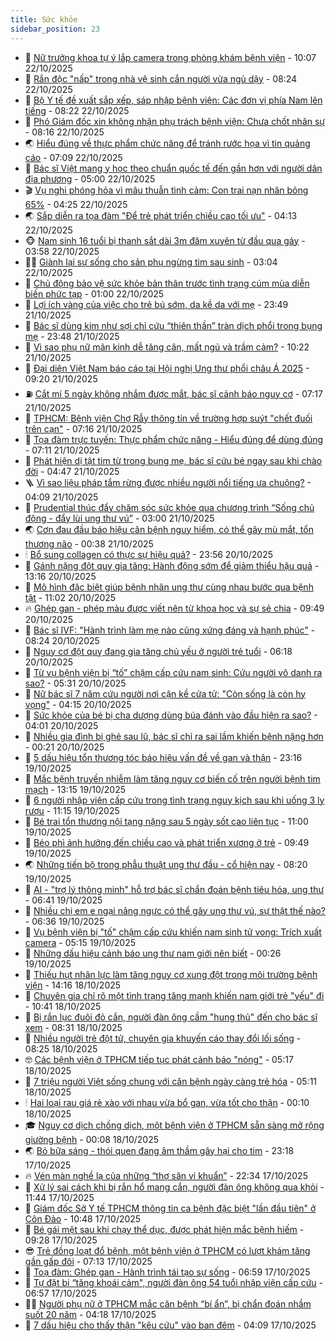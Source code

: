 ```yaml
---
title: Sức khỏe
sidebar_position: 23
---
```


<!-- dantri-suc-khoe:START -->
- 🤔 [Nữ trưởng khoa tự ý lắp camera trong phòng khám bệnh viện](https://dantri.com.vn/suc-khoe/nu-truong-khoa-tu-y-lap-camera-trong-phong-kham-benh-vien-20251022154551679.htm) - 10:07 22/10/2025
- 🚦 [Rắn độc &quot;nấp&quot; trong nhà vệ sinh cắn người vừa ngủ dậy](https://dantri.com.vn/suc-khoe/ran-doc-nap-trong-nha-ve-sinh-can-nguoi-vua-ngu-day-20251022145804814.htm) - 08:24 22/10/2025
- 🤖 [Bộ Y tế đề xuất sắp xếp, sáp nhập bệnh viện: Các đơn vị phía Nam lên tiếng](https://dantri.com.vn/suc-khoe/bo-y-te-de-xuat-sap-xep-sap-nhap-benh-vien-cac-don-vi-phia-nam-len-tieng-20251022140638645.htm) - 08:22 22/10/2025
- 🐻 [Phó Giám đốc xin không nhận phụ trách bệnh viện: Chưa chốt nhân sự](https://dantri.com.vn/suc-khoe/pho-giam-doc-xin-khong-nhan-phu-trach-benh-vien-chua-chot-nhan-su-20251022132923322.htm) - 08:16 22/10/2025
- 🌏 [Hiểu đúng về thực phẩm chức năng để tránh rước họa vì tin quảng cáo](https://dantri.com.vn/suc-khoe/hieu-dung-ve-thuc-pham-chuc-nang-de-tranh-ruoc-hoa-vi-tin-quang-cao-20251022105024745.htm) - 07:09 22/10/2025
- 👺 [Bác sĩ Việt mang y học theo chuẩn quốc tế đến gần hơn với người dân địa phương](https://dantri.com.vn/suc-khoe/bac-si-viet-mang-y-hoc-theo-chuan-quoc-te-den-gan-hon-voi-nguoi-dan-dia-phuong-20251022110900808.htm) - 05:00 22/10/2025
- 🎬 [Vụ nghi phóng hỏa vì mâu thuẫn tình cảm: Con trai nạn nhân bỏng 65%](https://dantri.com.vn/suc-khoe/vu-nghi-phong-hoa-vi-mau-thuan-tinh-cam-con-trai-nan-nhan-bong-65-20251022111518563.htm) - 04:25 22/10/2025
- 🌏 [Sắp diễn ra tọa đàm &quot;Để trẻ phát triển chiều cao tối ưu&quot;](https://dantri.com.vn/suc-khoe/sap-dien-ra-toa-dam-de-tre-phat-trien-chieu-cao-toi-uu-20251022110735242.htm) - 04:13 22/10/2025
- 🐵 [Nam sinh 16 tuổi bị thanh sắt dài 3m đâm xuyên từ đầu qua gáy](https://dantri.com.vn/suc-khoe/nam-sinh-16-tuoi-bi-thanh-sat-dai-3m-dam-xuyen-tu-dau-qua-gay-20251022105200189.htm) - 03:58 22/10/2025
- 👨‍🏫 [Giành lại sự sống cho sản phụ ngừng tim sau sinh](https://dantri.com.vn/suc-khoe/gianh-lai-su-song-cho-san-phu-ngung-tim-sau-sinh-20251022095305220.htm) - 03:04 22/10/2025
- 🤗 [Chủ động bảo vệ sức khỏe bản thân trước tình trạng cúm mùa diễn biến phức tạp](https://dantri.com.vn/suc-khoe/chu-dong-bao-ve-suc-khoe-ban-than-truoc-tinh-trang-cum-mua-dien-bien-phuc-tap-20251021224211896.htm) - 01:00 22/10/2025
- 🫶 [Lợi ích vàng của việc cho trẻ bú sớm, da kề da với mẹ](https://dantri.com.vn/suc-khoe/loi-ich-vang-cua-viec-cho-tre-bu-som-da-ke-da-voi-me-20251021215050649.htm) - 23:49 21/10/2025
- 🙉 [Bác sĩ dùng kim như sợi chỉ cứu “thiên thần” tràn dịch phổi trong bụng mẹ](https://dantri.com.vn/suc-khoe/bac-si-dung-kim-nhu-soi-chi-cuu-thien-than-tran-dich-phoi-trong-bung-me-20251016190905591.htm) - 23:48 21/10/2025
- 🦅 [Vì sao phụ nữ mãn kinh dễ tăng cân, mất ngủ và trầm cảm?](https://dantri.com.vn/suc-khoe/vi-sao-phu-nu-man-kinh-de-tang-can-mat-ngu-va-tram-cam-20251021152434250.htm) - 10:22 21/10/2025
- 🐘 [Đại diện Việt Nam báo cáo tại Hội nghị Ung thư phổi châu Á 2025](https://dantri.com.vn/suc-khoe/dai-dien-viet-nam-bao-cao-tai-hoi-nghi-ung-thu-phoi-chau-a-2025-20251021155732179.htm) - 09:20 21/10/2025
- ⛽️ [Cắt mí 5 ngày không nhắm được mắt, bác sĩ cảnh báo nguy cơ](https://dantri.com.vn/suc-khoe/cat-mi-5-ngay-khong-nham-duoc-mat-bac-si-canh-bao-nguy-co-20251021121237967.htm) - 07:17 21/10/2025
- 🤡 [TPHCM: Bệnh viện Chợ Rẫy thông tin về trường hợp suýt &quot;chết đuối trên cạn&quot;](https://dantri.com.vn/suc-khoe/tphcm-benh-vien-cho-ray-thong-tin-ve-truong-hop-suyt-chet-duoi-tren-can-20251021124531479.htm) - 07:16 21/10/2025
- 💼 [Tọa đàm trực tuyến: Thực phẩm chức năng - Hiểu đúng để dùng đúng](https://dantri.com.vn/suc-khoe/toa-dam-truc-tuyen-thuc-pham-chuc-nang-hieu-dung-de-dung-dung-20251020172042471.htm) - 07:11 21/10/2025
- 🤔 [Phát hiện dị tật tim từ trong bụng mẹ, bác sĩ cứu bé ngay sau khi chào đời](https://dantri.com.vn/suc-khoe/phat-hien-di-tat-tim-tu-trong-bung-me-bac-si-cuu-be-ngay-sau-khi-chao-doi-20251021113925671.htm) - 04:47 21/10/2025
- 🪜 [Vì sao liệu pháp tắm rừng được nhiều người nổi tiếng ưa chuộng?](https://dantri.com.vn/suc-khoe/vi-sao-lieu-phap-tam-rung-duoc-nhieu-nguoi-noi-tieng-ua-chuong-20251021105223248.htm) - 04:09 21/10/2025
- 📝 [Prudential thúc đẩy chăm sóc sức khỏe qua chương trình “Sống chủ động - đẩy lùi ung thư vú”](https://dantri.com.vn/suc-khoe/prudential-thuc-day-cham-soc-suc-khoe-qua-chuong-trinh-song-chu-dong-day-lui-ung-thu-vu-20251021092155892.htm) - 03:00 21/10/2025
- 🌏 [Cơn đau đầu báo hiệu căn bệnh nguy hiểm, có thể gây mù mắt, tổn thương não](https://dantri.com.vn/suc-khoe/con-dau-dau-bao-hieu-can-benh-nguy-hiem-co-the-gay-mu-mat-ton-thuong-nao-20251021000428147.htm) - 00:38 21/10/2025
- 🕯 [Bổ sung collagen có thực sự hiệu quả?](https://dantri.com.vn/suc-khoe/bo-sung-collagen-co-thuc-su-hieu-qua-20251020113847139.htm) - 23:56 20/10/2025
- 🦍 [Gánh nặng đột quỵ gia tăng: Hành động sớm để giảm thiểu hậu quả](https://dantri.com.vn/suc-khoe/ganh-nang-dot-quy-gia-tang-hanh-dong-som-de-giam-thieu-hau-qua-20251020200510805.htm) - 13:16 20/10/2025
- 🌈 [Mô hình đặc biệt giúp bệnh nhân ung thư cùng nhau bước qua bệnh tật](https://dantri.com.vn/suc-khoe/mo-hinh-dac-biet-giup-benh-nhan-ung-thu-cung-nhau-buoc-qua-benh-tat-20251020170848258.htm) - 11:02 20/10/2025
- 🔥 [Ghép gan - phép màu được viết nên từ khoa học và sự sẻ chia](https://dantri.com.vn/suc-khoe/ghep-gan-phep-mau-duoc-viet-nen-tu-khoa-hoc-va-su-se-chia-20251020162230407.htm) - 09:49 20/10/2025
- 🌊 [Bác sĩ IVF: &quot;Hành trình làm mẹ nào cũng xứng đáng và hạnh phúc&quot;](https://dantri.com.vn/suc-khoe/bac-si-ivf-hanh-trinh-lam-me-nao-cung-xung-dang-va-hanh-phuc-20251020082801542.htm) - 08:24 20/10/2025
- 🚦 [Nguy cơ đột quỵ đang gia tăng chủ yếu ở người trẻ tuổi](https://dantri.com.vn/suc-khoe/nguy-co-dot-quy-dang-gia-tang-chu-yeu-o-nguoi-tre-tuoi-20251020110043342.htm) - 06:18 20/10/2025
- 🤖 [Từ vụ bệnh viện bị “tố” chậm cấp cứu nam sinh: Cứu người vô danh ra sao?](https://dantri.com.vn/suc-khoe/tu-vu-benh-vien-bi-to-cham-cap-cuu-nam-sinh-cuu-nguoi-vo-danh-ra-sao-20251020120608729.htm) - 05:31 20/10/2025
- 🤡 [Nữ bác sĩ 7 năm cứu người nơi cận kề cửa tử: &quot;Còn sống là còn hy vọng&quot;](https://dantri.com.vn/suc-khoe/nu-bac-si-7-nam-cuu-nguoi-noi-can-ke-cua-tu-con-song-la-con-hy-vong-20251020105200719.htm) - 04:15 20/10/2025
- 💂 [Sức khỏe của bé bị cha dượng dùng búa đánh vào đầu hiện ra sao?](https://dantri.com.vn/suc-khoe/suc-khoe-cua-be-bi-cha-duong-dung-bua-danh-vao-dau-hien-ra-sao-20251020104143884.htm) - 04:01 20/10/2025
- 🦄 [Nhiều gia đình bị ghẻ sau lũ, bác sĩ chỉ ra sai lầm khiến bệnh nặng hơn](https://dantri.com.vn/suc-khoe/nhieu-gia-dinh-bi-ghe-sau-lu-bac-si-chi-ra-sai-lam-khien-benh-nang-hon-20251019161956546.htm) - 00:21 20/10/2025
- 🧠 [5 dấu hiệu tổn thương tóc báo hiệu vấn đề về gan và thận](https://dantri.com.vn/suc-khoe/5-dau-hieu-ton-thuong-toc-bao-hieu-van-de-ve-gan-va-than-20251019094036000.htm) - 23:16 19/10/2025
- 🤖 [Mắc bệnh truyền nhiễm làm tăng nguy cơ biến cố trên người bệnh tim mạch](https://dantri.com.vn/suc-khoe/mac-benh-truyen-nhiem-lam-tang-nguy-co-bien-co-tren-nguoi-benh-tim-mach-20251019200811274.htm) - 13:15 19/10/2025
- 💼 [6 người nhập viện cấp cứu trong tình trạng nguy kịch sau khi uống 3 ly rượu](https://dantri.com.vn/suc-khoe/6-nguoi-nhap-vien-cap-cuu-trong-tinh-trang-nguy-kich-sau-khi-uong-3-ly-ruou-20251019172147406.htm) - 11:15 19/10/2025
- 🧰 [Bé trai tổn thương nội tạng nặng sau 5 ngày sốt cao liên tục](https://dantri.com.vn/suc-khoe/be-trai-ton-thuong-noi-tang-nang-sau-5-ngay-sot-cao-lien-tuc-20251019165403069.htm) - 11:00 19/10/2025
- 🎉 [Béo phì ảnh hưởng đến chiều cao và phát triển xương ở trẻ](https://dantri.com.vn/suc-khoe/beo-phi-anh-huong-den-chieu-cao-va-phat-trien-xuong-o-tre-20251019125820536.htm) - 09:49 19/10/2025
- 🌏 [Những tiến bộ trong phẫu thuật ung thư đầu - cổ hiện nay](https://dantri.com.vn/suc-khoe/nhung-tien-bo-trong-phau-thuat-ung-thu-dau-co-hien-nay-20251019145737790.htm) - 08:20 19/10/2025
- 📝 [AI - &quot;trợ lý thông minh&quot; hỗ trợ bác sĩ chẩn đoán bệnh tiêu hóa, ung thư](https://dantri.com.vn/suc-khoe/ai-tro-ly-thong-minh-ho-tro-bac-si-chan-doan-benh-tieu-hoa-ung-thu-20251019133812992.htm) - 06:41 19/10/2025
- 🧠 [Nhiều chị em e ngại nâng ngực có thể gây ung thư vú, sự thật thế nào?](https://dantri.com.vn/suc-khoe/nhieu-chi-em-e-ngai-nang-nguc-co-the-gay-ung-thu-vu-su-that-the-nao-20251019132442623.htm) - 06:36 19/10/2025
- 🚀 [Vụ bệnh viện bị &quot;tố&quot; chậm cấp cứu khiến nam sinh tử vong: Trích xuất camera](https://dantri.com.vn/suc-khoe/vu-benh-vien-bi-to-cham-cap-cuu-khien-nam-sinh-tu-vong-trich-xuat-camera-20251019114820853.htm) - 05:15 19/10/2025
- 💯 [Những dấu hiệu cảnh báo ung thư nam giới nên biết](https://dantri.com.vn/suc-khoe/nhung-dau-hieu-canh-bao-ung-thu-nam-gioi-nen-biet-20251017200839720.htm) - 00:26 19/10/2025
- 🫶 [Thiếu hụt nhân lực làm tăng nguy cơ xung đột trong môi trường bệnh viện](https://dantri.com.vn/suc-khoe/thieu-hut-nhan-luc-lam-tang-nguy-co-xung-dot-trong-moi-truong-benh-vien-20251018172142753.htm) - 14:16 18/10/2025
- 👹 [Chuyên gia chỉ rõ một tình trạng tăng mạnh khiến nam giới trẻ &quot;yếu&quot; đi](https://dantri.com.vn/suc-khoe/chuyen-gia-chi-ro-mot-tinh-trang-tang-manh-khien-nam-gioi-tre-yeu-di-20251018114508744.htm) - 10:41 18/10/2025
- 🤩 [Bị rắn lục đuôi đỏ cắn, người đàn ông cầm &quot;hung thủ&quot; đến cho bác sĩ xem](https://dantri.com.vn/suc-khoe/bi-ran-luc-duoi-do-can-nguoi-dan-ong-cam-hung-thu-den-cho-bac-si-xem-20251018084041212.htm) - 08:31 18/10/2025
- 🌊 [Nhiều người trẻ đột tử, chuyên gia khuyến cáo thay đổi lối sống](https://dantri.com.vn/suc-khoe/nhieu-nguoi-tre-dot-tu-chuyen-gia-khuyen-cao-thay-doi-loi-song-20251018150233731.htm) - 08:25 18/10/2025
- 🤓 [Các bệnh viện ở TPHCM tiếp tục phát cảnh báo &quot;nóng&quot;](https://dantri.com.vn/suc-khoe/cac-benh-vien-o-tphcm-tiep-tuc-phat-canh-bao-nong-20251018102558445.htm) - 05:17 18/10/2025
- 🌝 [7 triệu người Việt sống chung với căn bệnh ngày càng trẻ hóa](https://dantri.com.vn/suc-khoe/7-trieu-nguoi-viet-song-chung-voi-can-benh-ngay-cang-tre-hoa-20251018114408074.htm) - 05:11 18/10/2025
- 🕯 [Hai loại rau giá rẻ xào với nhau vừa bổ gan, vừa tốt cho thận](https://dantri.com.vn/suc-khoe/hai-loai-rau-gia-re-xao-voi-nhau-vua-bo-gan-vua-tot-cho-than-20251017143152251.htm) - 00:10 18/10/2025
- 🎓 [Nguy cơ dịch chồng dịch, một bệnh viện ở TPHCM sẵn sàng mở rộng giường bệnh](https://dantri.com.vn/suc-khoe/nguy-co-dich-chong-dich-mot-benh-vien-o-tphcm-san-sang-mo-rong-giuong-benh-20251018020630464.htm) - 00:08 18/10/2025
- 🌏 [Bỏ bữa sáng - thói quen đang âm thầm gây hại cho tim](https://dantri.com.vn/suc-khoe/bo-bua-sang-thoi-quen-dang-am-tham-gay-hai-cho-tim-20251017120703186.htm) - 23:18 17/10/2025
- 🔥 [Vén màn nghề lạ của những “thợ săn vi khuẩn”](https://dantri.com.vn/suc-khoe/ven-man-nghe-la-cua-nhung-tho-san-vi-khuan-20251014160424246.htm) - 22:34 17/10/2025
- 📝 [Xử lý sai cách khi bị rắn hổ mang cắn, người đàn ông không qua khỏi](https://dantri.com.vn/suc-khoe/xu-ly-sai-cach-khi-bi-ran-ho-mang-can-nguoi-dan-ong-khong-qua-khoi-20251017184028987.htm) - 11:44 17/10/2025
- 🧠 [Giám đốc Sở Y tế TPHCM thông tin ca bệnh đặc biệt &quot;lần đầu tiên&quot; ở Côn Đảo](https://dantri.com.vn/suc-khoe/giam-doc-so-y-te-tphcm-thong-tin-ca-benh-dac-biet-lan-dau-tien-o-con-dao-20251017164525658.htm) - 10:48 17/10/2025
- 🦅 [Bé gái mệt sau khi chạy thể dục, được phát hiện mắc bệnh hiếm](https://dantri.com.vn/suc-khoe/be-gai-met-sau-khi-chay-the-duc-duoc-phat-hien-mac-benh-hiem-20251017141742157.htm) - 09:28 17/10/2025
- 😎 [Trẻ đồng loạt đổ bệnh, một bệnh viện ở TPHCM có lượt khám tăng gần gấp đôi](https://dantri.com.vn/suc-khoe/tre-dong-loat-do-benh-mot-benh-vien-o-tphcm-co-luot-kham-tang-gan-gap-doi-20251017124353515.htm) - 07:13 17/10/2025
- 🎉 [Toạ đàm: Ghép gan - Hành trình tái tạo sự sống](https://dantri.com.vn/suc-khoe/toa-dam-ghep-gan-hanh-trinh-tai-tao-su-song-20251016092804509.htm) - 06:59 17/10/2025
- 🫣 [Tự đặt bi “tăng khoái cảm&quot;, người đàn ông 54 tuổi nhập viện cấp cứu](https://dantri.com.vn/suc-khoe/tu-dat-bi-tang-khoai-cam-nguoi-dan-ong-54-tuoi-nhap-vien-cap-cuu-20251017134200750.htm) - 06:57 17/10/2025
- 🧑‍🏫 [Người phụ nữ ở TPHCM mắc căn bệnh “bí ẩn”, bị chẩn đoán nhầm suốt 20 năm](https://dantri.com.vn/suc-khoe/nguoi-phu-nu-o-tphcm-mac-can-benh-bi-an-bi-chan-doan-nham-suot-20-nam-20251017110754153.htm) - 04:18 17/10/2025
- 🥷 [7 dấu hiệu cho thấy thận &quot;kêu cứu&quot; vào ban đêm](https://dantri.com.vn/suc-khoe/7-dau-hieu-cho-thay-than-keu-cuu-vao-ban-dem-20251014170223629.htm) - 04:09 17/10/2025<!-- dantri-suc-khoe:END -->
